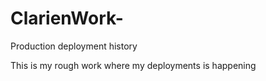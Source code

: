 # ClarienWork-
Production deployment history

This is my rough work where my deployments is happening 
